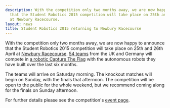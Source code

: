 ```yaml
---
description: With the competition only two months away, we are now happy to announce
  that the Student Robotics 2015 competition will take place on 25th and 26th April
  at Newbury Racecourse.
layout: news
title: Student Robotics 2015 returning to Newbury Racecourse
---
```

With the competition only two months away, we are now happy to announce that the Student Robotics 2015 competition will 
take place on 25th and 26th April at [Newbury Racecourse][venue]. [54 teams][teams] from the UK and Germany will compete
in [a robotic Capture The Flag][rules] with the autonomous robots they have built over the last six months.

The teams will arrive on Saturday morning. The knockout matches will begin on Sunday, with the finals that afternoon. 
The competition will be open to the public for the whole weekend, but we recommend coming along for the finals on Sunday
afternoon.

For further details please see the competition's [event page][event].

[event]: /events/sr2015/2015-04-25-competition
[venue]: http://www.newburyracecourse.co.uk/conferences-and-events/how-to-find-us/
[teams]: /teams/
[rules]: /docs/rules/

